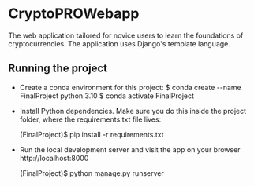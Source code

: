 # CryptoPROWebapp
The web application tailored for novice users to learn the foundations of cryptocurrencies. The application uses Django's template language. 

## Running the project
- Create a conda environment for this project:
  $ conda create --name FinalProject python 3.10
  $ conda activate FinalProject

- Install Python dependencies. Make sure you do this inside the project folder, where the requirements.txt file lives:

  (FinalProject)$ pip install -r requirements.txt

- Run the local development server and visit the app on your browser http://localhost:8000

  (FinalProject)$ python manage.py runserver
